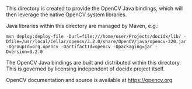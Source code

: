 This directory is created to provide the OpenCV Java bindings, which will then leverage the native OpenCV system libraries.

Java libraries within this directory are managed by Maven, e.g.:

    mvn deploy:deploy-file -Durl=file:///home/user/Projects/docidx/lib/ -Dfile=/usr/local/Cellar/opencv/3.2.0/share/OpenCV/java/opencv-320.jar -DgroupId=org.opencv -DartifactId=opencv -Dpackaging=jar -Dversion=3.2.0

The OpenCV Java bindings are built and distributed within this directory. This is governed by licensing independent of docidx project itself.

OpenCV documentation and source is available at https://opencv.org
